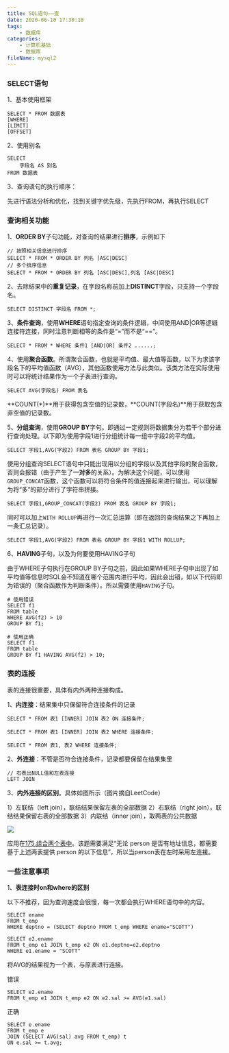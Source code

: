 ```yaml
---
title: SQL语句——查
date: 2020-06-10 17:30:10
tags:
	- 数据库
categories:
	- 计算机基础
	- 数据库
fileName: mysql2
---
```


### SELECT语句

1、基本使用框架

```
SELECT * FROM 数据表
[WHERE]
[LIMIT]
[OFFSET]
```

2、使用别名

```
SELECT
	字段名 AS 别名
FROM 数据表
```

3、查询语句的执行顺序：

先进行语法分析和优化，找到关键字优先级，先执行FROM，再执行SELECT





### 查询相关功能

1、**ORDER BY**子句功能，对查询的结果进行**排序**，示例如下

```
// 按照相关信息进行排序
SELECT * FROM * ORDER BY 列名 [ASC|DESC]
// 多个排序信息
SELECT * FROM * ORDER BY 列名 [ASC|DESC],列名 [ASC|DESC]
```



2、去除结果中的**重复记录**，在字段名称前加上**DISTINCT**字段，只支持一个字段名。

```
SELECT DISTINCT 字段名 FROM *;
```



3、**条件查询**，使用**WHERE**语句指定查询的条件逻辑，中间使用AND|OR等逻辑连接符连接，同时注意判断相等的条件是“=”而不是“==”。

```
SELECT * FROM * WHERE 条件1 [AND|OR] 条件2 ......;
```



4、使用**聚合函数**。所谓聚合函数，也就是平均值、最大值等函数，以下为求该字段名下的平均值函数（AVG），其他函数使用方法与此类似。该类方法在实际使用时可以将统计结果作为一个子表进行查询。

```
SELECT AVG(字段名) FROM 表名
```

**COUNT(*)**用于获得包含空值的记录数，**COUNT(字段名)**用于获取包含非空值的记录数。



5、**分组查询**，使用**GROUP BY**字句。即通过一定规则将数据集分为若干个部分进行查询处理。以下即为使用字段1进行分组统计每一组中字段2的平均值。

```
SELECT 字段1,AVG(字段2) FROM 表名 GROUP BY 字段1;
```

使用分组查询SELECT语句中只能出现用以分组的字段以及其他字段的聚合函数，否则会报错（由于产生了**一对多**的关系）。为解决这个问题，可以使用`GROUP_CONCAT`函数，这个函数可以将符合条件的值连接起来进行输出，可以理解为将“多”的部分进行了字符串拼接。

```
SELECT 字段1,GROUP_CONCAT(字段2) FROM 表名 GROUP BY 字段1;
```

同时可以加上`WITH ROLLUP`再进行一次汇总运算（即在返回的查询结果之下再加上一条汇总记录）。

```
SELECT 字段1,AVG(字段2) FROM 表名 GROUP BY 字段1 WITH ROLLUP;
```



6、**HAVING**子句，以及为何要使用HAVING子句

由于WHERE子句执行在GROUP BY子句之前，因此如果WHERE子句中出现了如平均值等信息时SQL会不知道在哪个范围内进行平均，因此会出错，如以下代码即为错误的（聚合函数作为判断条件）。所以需要使用`HAVING`子句。

```
# 使用错误
SELECT f1
FROM table
WHERE AVG(f2) > 10
GROUP BY f1;
```

```
# 使用正确
SELECT f1
FROM table
GROUP BY f1 HAVING AVG(f2) > 10;
```





### 表的连接

表的连接很重要，具体有内外两种连接构成。

1、**内连接**：结果集中只保留符合连接条件的记录

```
SELECT * FROM 表1 [INNER] JOIN 表2 ON 连接条件;

SELECT * FROM 表1 [INNER] JOIN 表2 WHERE 连接条件;

SELECT * FROM 表1, 表2 WHERE 连接条件;
```



2、**外连接**：不管是否符合连接条件，记录都要保留在结果集里

```
// 右表出NULL值和左表连接
LEFT JOIN 
```



3、**内外连接的区别**。具体如图所示（图片摘自LeetCode）

1）左联结（left join），联结结果保留左表的全部数据
2）右联结（right join），联结结果保留右表的全部数据
3）内联结（inner join），取两表的公共数据

![](\SQL语句——查\sql连接.png)

应用在[175.组合两个表中](https://leetcode-cn.com/problems/combine-two-tables/)。该题需要满足“无论 person 是否有地址信息，都需要基于上述两表提供 person 的以下信息”，所以当person表在左时采用左连接。



### 一些注意事项

1、**表连接时on和where的区别**





以下不推荐，因为查询速度会很慢，每一次都会执行WHERE语句中的内容。

```
SELECT ename 
FROM t_emp
WHERE deptno = (SELECT deptno FROM t_emp WHERE ename="SCOTT")
```



```
SELECT e2.ename
FROM t_emp e1 JOIN t_emp e2 ON e1.deptno=e2.deptno
WHERE e1.ename = "SCOTT"
```



将AVG的结果视为一个表，与原表进行连接。

错误

```
SELECT e2.ename
FROM t_emp e1 JOIN t_emp e2 ON e2.sal >= AVG(e1.sal)
```

正确

```
SELECT e.ename
FROM t_emp e 
JOIN (SELECT AVG(sal) avg FROM t_emp) t
ON e.sal >= t.avg;
```

